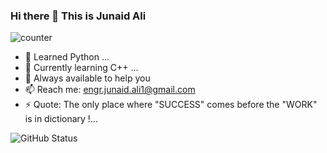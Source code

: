 ### Hi there 👋 This is Junaid Ali
![counter](https://enepz9y4vt3svs0.m.pipedream.net)

- 👯 Learned Python ...
- 🌱 Currently learning C++ ...
- 💬 Always available to help you
- 📫 Reach me: engr.junaid.ali1@gmail.com
- ⚡ Quote: The only place where "SUCCESS" comes before the "WORK" is in dictionary !...


![GitHub Status](https://github-readme-stats.vercel.app/api?username=junaidali1&&show_icons=true&theme=tokyonight)
<!--
**junaidali1/junaidali1** is a ✨ _special_ ✨ repository because its `README.md` (this file) appears on your GitHub profile.


-->
